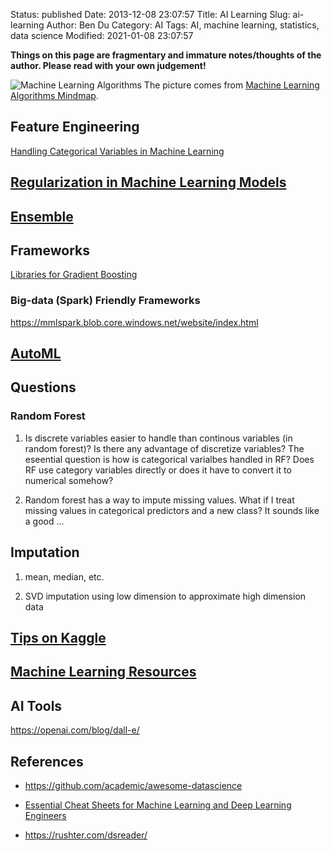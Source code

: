 Status: published
Date: 2013-12-08 23:07:57
Title: AI Learning
Slug: ai-learning
Author: Ben Du
Category: AI
Tags: AI, machine learning, statistics, data science
Modified: 2021-01-08 23:07:57

**Things on this page are fragmentary and immature notes/thoughts of the author. Please read with your own judgement!**

![Machine Learning Algorithms](https://jixta.files.wordpress.com/2015/11/machinelearningalgorithms.png)
The picture comes from [Machine Learning Algorithms Mindmap](https://jixta.wordpress.com/2015/07/17/machine-learning-algorithms-mindmap/).

## Feature Engineering

[Handling Categorical Variables in Machine Learning](http://www.legendu.net/misc/blog/handling-categorical-variables-in-machine-learning/)

## [Regularization in Machine Learning Models](http://www.legendu.net/misc/blog/regularization-in-machine-learning-models/)

## [Ensemble](http://www.legendu.net/misc/blog/ai-ensemble/)

## Frameworks

[Libraries for Gradient Boosting](http://www.legendu.net/misc/blog/libraries-for-gradient-boosting/)



### Big-data (Spark) Friendly Frameworks

https://mmlspark.blob.core.windows.net/website/index.html

## [AutoML](http://www.legendu.net/misc/blog/automl-tips/)


## Questions

### Random Forest

1. Is discrete variables easier to handle than continous variables (in random forest)?
    Is there any advantage of discretize variables?
    The eseential question is how is categorical varialbes handled in RF?
    Does RF use category variables directly or does it have to convert it to numerical somehow?

2. Random forest has a way to impute missing values.
    What if I treat missing values in categorical predictors and a new class?
    It sounds like a good ...

## Imputation

1. mean, median, etc.

1. SVD imputation using low dimension to approximate high dimension data

## [Tips on Kaggle](http://www.legendu.net/misc/blog/tips-on-kaggle/)

## [Machine Learning Resources](http://www.legendu.net/misc/blog/machine-learning-resources/)

## AI Tools

https://openai.com/blog/dall-e/

## References 

- https://github.com/academic/awesome-datascience

- [Essential Cheat Sheets for Machine Learning and Deep Learning Engineers](https://startupsventurecapital.com/essential-cheat-sheets-for-machine-learning-and-deep-learning-researchers-efb6a8ebd2e5)

- https://rushter.com/dsreader/

